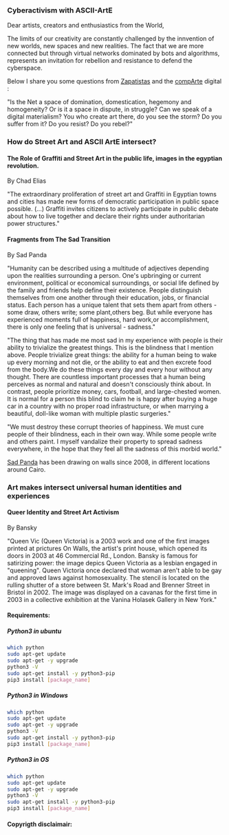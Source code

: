 ### Cyberactivism with ASCII-ArtE

Dear artists, creators and enthusiastics from the World,

The limits of our creativity are constantly challenged by the innvention of new worlds, new spaces and new realities. The fact that we are more connected but through virtual networks dominated by bots and algorithms, represents an invitation for rebellion and resistance to defend the cyberspace.

Below I share you some questions from [Zapatistas](http://enlacezapatista.ezln.org.mx/2017/07/15/art-resistance-and-rebellion-on-the-net/) and the [compArte](http://comparte.digital) digital :

"Is the Net a space of domination, domestication, hegemony and homogeneity? Or is it a space in dispute, in struggle? Can we speak of a digital materialism? You who create art there, do you see the storm? Do you suffer from it? Do you resist? Do you rebel?" 

### How do Street Art and ASCII ArtE intersect?

#### The Role of Graffiti and Street Art in the public life, images in the egyptian revolution.

By Chad Elias

"The extraordinary proliferation of street art and  Graffiti
in Egyptian towns and cities has made new forms of democratic 
participation in public space possible. (...) Graffiti invites
citizens to actively participate in public debate about how to live 
together and declare their rights under authoritarian power 
structures."


#### Fragments from The Sad Transition
By Sad Panda

"Humanity can be described  using a multitude of adjectives depending 
upon the realities surrounding a person. One's upbringing or current
environment, political or economical surroundings, or social
life defined by the family and friends help define their existence.
People distinguish themselves from one another through their education,
jobs, or financial status. Each person has a unique talent that sets
them apart from others - some draw, others write; some plant,others beg.
But while everyone has experienced moments full of happiness, hard work,or
accomplishment, there is only one feeling that is universal - sadness."


"The thing that has made me most sad in my experience with people
is their ability to trivialize the greatest things. This is the
blindness that I mention above. People trivialize great things: the
ability for a human being to wake up every morning and not die,
or the ability to eat and then excrete food from the body.We do
these things every day and every hour without any thought. There are
countless important processes that a human being perceives as normal
and natural and doesn't consciously think about. In contrast, people
prioritize money, cars, football, and large-chested women. It is normal for 
a person this blind to claim he is happy after buying a huge car in a country 
with no proper road infrastructure, or when marrying a beautiful, doll-like
woman with multiple plastic surgeries."

"We must destroy these corrupt theories of happiness. We must cure people
of their blindness, each in their own way. While some people write and 
others paint. I myself vandalize their property to spread sadness everywhere,
in the hope that they feel all the sadness of this morbid world."

[Sad Panda](https://www.facebookcorewwwi.onion/sadpandaa/) has been drawing on walls since 2008, in different locations around
Cairo.


### Art makes intersect universal human identities and experiences

#### Queer Identity and Street Art Activism 
By Bansky

"Queen Vic (Queen Victoria) is a 2003 work and one of the
first images printed at prictures On Walls, the artist's print 
house, which opened its doors in 2003 at 46 Commercial Rd., London.
Bansky is famous for satirizing power: the image depics Queen
Victoria as a lesbian engaged in "queening". Queen Victoria
once declared that woman aren't able to be gay and approved laws
against homosexuality. The stencil is located on the rulling 
shutter of a store between St. Mark's Road and Brenner Street in 
Bristol in 2002. The image was displayed on a cavanas for the first
time in 2003 in a collective exhibition at the Vanina Holasek Gallery 
in New York."

#### Requirements:

##### Python3 in ubuntu

``` bash
which python 
sudo apt-get update
sudo apt-get -y upgrade
python3 -V
sudo apt-get install -y python3-pip
pip3 install [package_name]

```

##### Python3 in Windows

``` bash
which python 
sudo apt-get update
sudo apt-get -y upgrade
python3 -V
sudo apt-get install -y python3-pip
pip3 install [package_name]
```
##### Python3 in OS

``` bash
which python 
sudo apt-get update
sudo apt-get -y upgrade
python3 -V
sudo apt-get install -y python3-pip
pip3 install [package_name]
```

#### Copyrigth disclaimair:
